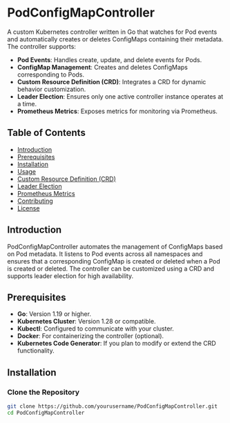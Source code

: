 # PodConfigMapController

A custom Kubernetes controller written in Go that watches for Pod events and automatically creates or deletes ConfigMaps containing their metadata. The controller supports:

- **Pod Events**: Handles create, update, and delete events for Pods.
- **ConfigMap Management**: Creates and deletes ConfigMaps corresponding to Pods.
- **Custom Resource Definition (CRD)**: Integrates a CRD for dynamic behavior customization.
- **Leader Election**: Ensures only one active controller instance operates at a time.
- **Prometheus Metrics**: Exposes metrics for monitoring via Prometheus.

## Table of Contents

- [Introduction](#introduction)
- [Prerequisites](#prerequisites)
- [Installation](#installation)
- [Usage](#usage)
- [Custom Resource Definition (CRD)](#custom-resource-definition-crd)
- [Leader Election](#leader-election)
- [Prometheus Metrics](#prometheus-metrics)
- [Contributing](#contributing)
- [License](#license)

## Introduction

PodConfigMapController automates the management of ConfigMaps based on Pod metadata. It listens to Pod events across all namespaces and ensures that a corresponding ConfigMap is created or deleted when a Pod is created or deleted. The controller can be customized using a CRD and supports leader election for high availability.

## Prerequisites

- **Go**: Version 1.19 or higher.
- **Kubernetes Cluster**: Version 1.28 or compatible.
- **Kubectl**: Configured to communicate with your cluster.
- **Docker**: For containerizing the controller (optional).
- **Kubernetes Code Generator**: If you plan to modify or extend the CRD functionality.

## Installation

### Clone the Repository

```bash
git clone https://github.com/yourusername/PodConfigMapController.git
cd PodConfigMapController

